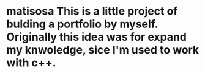 # matisosa This is a little project of bulding a portfolio by myself. Originally this idea was for expand my knwoledge, sice I'm used to work with c++.
